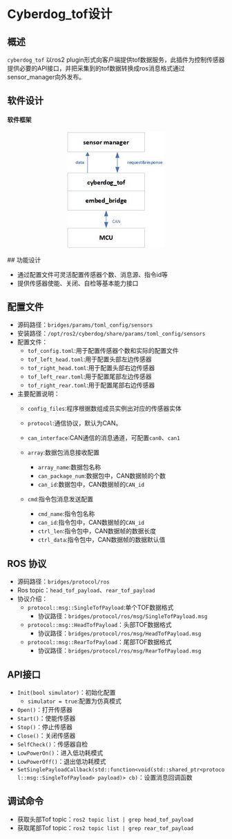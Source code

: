 # Cyberdog_tof设计

##  概述

``cyberdog_tof`` 以ros2 plugin形式向客户端提供tof数据服务，此插件为控制传感器提供必要的API接口，并把采集到的tof数据转换成ros消息格式通过sensor_manager向外发布。

## 软件设计

#### 软件框架

<center>

 ![avatar](./image/cyberdog_tof/cyberdog_tof.png)

</center>
<!--
#### 数据流开启

<center>

 ![avatar](./image/cyberdog_tof/cyberdog_tof_open_flow.png)
 
</center>

#### 数据流关闭

<center>

 ![avatar](./image/cyberdog_tof/cyberdog_tof_close_flow.png)

</center>
-->
## 功能设计

 - 通过配置文件可灵活配置传感器个数、消息源、指令id等
 - 提供传感器使能、关闭、自检等基本能力接口

## 配置文件

- 源码路径：``bridges/params/toml_config/sensors``
- 安装路径：``/opt/ros2/cyberdog/share/params/toml_config/sensors``
- 配置文件：
  - ``tof_config.toml``:用于配置传感器个数和实际的配置文件
  - ``tof_left_head.toml``:用于配置头部左边传感器
  - ``tof_right_head.toml``:用于配置头部右边传感器
  - ``tof_left_rear.toml``:用于配置尾部左边传感器
  - ``tof_right_rear.toml``:用于配置尾部右边传感器
- 主要配置说明：
  - ``config_files``:程序根据数组成员实例出对应的传感器实体
  - ``protocol``:通信协议，默认为CAN。
  - ``can_interface``:CAN通信的消息通道，可配置``can0``、``can1``
  - ``array``:数据包消息接收配置
    - ``array_name``:数据包名称
    - ``can_package_num``:数据包中，CAN数据帧的个数
    - ``can_id``:数据包中，CAN数据帧的``CAN_id``

  - ``cmd``:指令包消息发送配置
    - ``cmd_name``:指令包名称
    - ``can_id``:指令包中，CAN数据帧的``CAN_id``
    - ``ctrl_len``:指令包中，CAN数据帧的数据长度
    - ``ctrl_data``:指令包中，CAN数据帧的数据默认值

## ROS 协议
- 源码路径：``bridges/protocol/ros``
- Ros topic：``head_tof_payload``、``rear_tof_payload``
- 协议介绍：
  - ``protocol::msg::SingleTofPayload``:单个TOF数据格式
    - 协议路径：``bridges/protocol/ros/msg/SingleTofPayload.msg``
  - ``protocol::msg::HeadTofPayload``：头部TOF数据格式
    - 协议路径：``bridges/protocol/ros/msg/HeadTofPayload.msg``
  - ``protocol::msg::RearTofPayload``：尾部TOF数据格式
    - 协议路径：``bridges/protocol/ros/msg/RearTofPayload.msg``  

## API接口
  - ``Init(bool simulator)``：初始化配置
    - ``simulator = true``:配置为仿真模式
  - ``Open()``：打开传感器
  - ``Start()``：使能传感器
  - ``Stop()``：停止传感器
  - ``Close()``：关闭传感器
  - ``SelfCheck()``：传感器自检
  - ``LowPowerOn()``：进入低功耗模式
  - ``LowPowerOff()``：退出低功耗模式
  - ``SetSinglePayloadCallback(std::function<void(std::shared_ptr<protocol::msg::SingleTofPayload> payload)> cb)``：设置消息回调函数

## 调试命令
  - 获取头部Tof topic：``ros2 topic list | grep head_tof_payload``
  - 获取尾部Tof topic：``ros2 topic list | grep rear_tof_payload``

